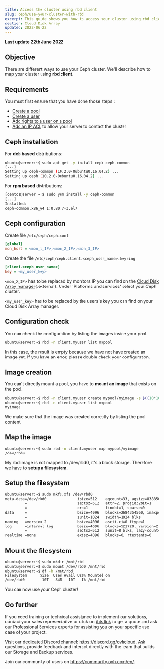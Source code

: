 ```yaml
---
title: Access the cluster using rbd client
slug: ceph/use-your-cluster-with-rbd
excerpt: This guide shows you how to access your cluster using rbd client.
section: Cloud Disk Array
updated: 2022-06-22
---
```


**Last update 22th June 2022**

## Objective

There are different ways to use your Ceph cluster. We'll describe how to map your cluster using **rbd client**.

## Requirements

You must first ensure that you have done those steps :

- [Create a pool](https://docs.ovh.com/ie/en/storage/block-storage/ceph/create-a-pool/)
- [Create a user](https://docs.ovh.com/ie/en/storage/block-storage/ceph/create-a-user/)
- [Add rights to a user on a pool](https://docs.ovh.com/ie/en/storage/block-storage/ceph/change-user-rights/)
- [Add an IP ACL](https://docs.ovh.com/ie/en/storage/block-storage/ceph/create-an-ip-acl/) to allow your server to contact the cluster


## Ceph installation
For **deb based** distributions:


```bash
ubuntu@server:~$ sudo apt-get -y install ceph ceph-common
[...]
Setting up ceph-common (10.2.0-0ubuntu0.16.04.2) ...
Setting up ceph (10.2.0-0ubuntu0.16.04.2) ...
```

For **rpm based** distributions:


```bash
[centos@server ~]$ sudo yum install -y ceph-common
[...]
Installed:
ceph-common.x86_64 1:0.80.7-3.el7
```


## Ceph configuration
Create file `/etc/ceph/ceph.conf`


```ini
[global]
mon_host = <mon_1_IP>,<mon_2_IP>,<mon_3_IP>
```

Create the file `/etc/ceph/ceph.client.<ceph_user_name>.keyring`


```ini
[client.<ceph_user_name>]
key = <my_user_key>
```

`<mon_X_IP>` has to be replaced by monitors IP you can find on the [Cloud Disk Array manager](https://ca.ovh.com/manager/){.external}. Under 'Platforms and services' select your Ceph cluster.

`<my_user_key>` has to be replaced by the users's key you can find on your Cloud Disk Array manager.


## Configuration check
You can check the configuration by listing the images inside your pool.


```bash
ubuntu@server:~$ rbd -n client.myuser list mypool
```

In this case, the result is empty because we have not have created an image yet. If you have an error, please double check your configuration.


## Image creation
You can't directly mount a pool, you have to **mount an image** that exists on the pool.


```bash
ubuntu@server:~$ rbd -n client.myuser create mypool/myimage -s $((10*1024*1024)) --image-format 2 --image-feature layering
ubuntu@server:~$ rbd -n client.myuser list mypool
myimage
```

We make sure that the image was created correctly by listing the pool content.


## Map the image

```bash
ubuntu@server:~$ sudo rbd -n client.myuser map mypool/myimage
/dev/rbd0
```

My rbd image is not mapped to /dev/rbd0, it's a block storage. Therefore we have to **setup a filesystem**.


## Setup the filesystem

```bash
ubuntu@server:~$ sudo mkfs.xfs /dev/rbd0
meta-data=/dev/rbd0              isize=512    agcount=33, agsize=83885056 blks
         =                       sectsz=512   attr=2, projid32bit=1
         =                       crc=1        finobt=1, sparse=0
data     =                       bsize=4096   blocks=2684354560, imaxpct=5
         =                       sunit=1024   swidth=1024 blks
naming   =version 2              bsize=4096   ascii-ci=0 ftype=1
log      =internal log           bsize=4096   blocks=521728, version=2
         =                       sectsz=512   sunit=8 blks, lazy-count=1
realtime =none                   extsz=4096   blocks=0, rtextents=0
```


## Mount the filesystem

```bash
ubuntu@server:~$ sudo mkdir /mnt/rbd
ubuntu@server:~$ sudo mount /dev/rbd0 /mnt/rbd
ubuntu@server:~$ df -h /mnt/rbd
Filesystem      Size  Used Avail Use% Mounted on
/dev/rbd0        10T   34M   10T   1% /mnt/rbd
```

You can now use your Ceph cluster!

## Go further

If you need training or technical assistance to implement our solutions, contact your sales representative or click on [this link](https://www.ovhcloud.com/en-ie/professional-services/) to get a quote and ask our Professional Services experts for assisting you on your specific use case of your project.

Visit our dedicated Discord channel: <https://discord.gg/ovhcloud>. Ask questions, provide feedback and interact directly with the team that builds our Storage and Backup services.

Join our community of users on <https://community.ovh.com/en/>.
